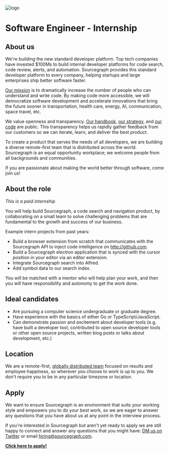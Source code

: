 ![logo](https://sourcegraph.com/.assets/img/sourcegraph-light-head-logo.svg)

# Software Engineer - Internship

## About us

We're building the new standard developer platform. Top tech companies have invested \$100Ms to build internal developer platforms for code search, code review, alerts, and automation. Sourcegraph provides this standard developer platform to every company, helping startups and large enterprises ship better software faster.

[Our mission](https://sourcegraph.com/plan) is to dramatically increase the number of people who can understand and write code. By making code more accessible, we will democratize software development and accelerate innovations that bring the future sooner in transportation, health care, energy, AI, communication, space travel, etc.

We value openness and transparency. [Our handbook](https://about.sourcegraph.com/handbook), [our strategy](https://about.sourcegraph.com/company/strategy), and [our code](https://github.com/sourcegraph/sourcegraph) are public. This transparency helps us rapidly gather feedback from our customers so we can iterate, learn, and deliver the best product.

To create a product that serves the needs of all developers, we are building a diverse remote-first team that is distributed across the world. Sourcegraph is an equal opportunity workplace; we welcome people from all backgrounds and communities.

If you are passionate about making the world better through software, come join us!

## About the role

_This is a paid internship_

You will help build Sourcegraph, a code search and navigation product, by collaborating on a small team to solve challenging problems that are fundamental to the growth and success of our business.

Example intern projects from past years:

- Build a browser extension from scratch that communicates with the Sourcegraph API to inject code intelligence on http://github.com.
- Build a Sourcegraph electron application that is synced with the cursor position in your editor via an editor extension.
- Integrate Sourcegraph search into Alfred.
- Add symbol data to our search index.

You will be matched with a mentor who will help plan your work, and then you will have responsibility and autonomy to get the work done.

## Ideal candidates

- Are pursuing a computer science undergraduate or graduate degree.
- Have experience with the basics of either Go or TypeScript/JavaScript.
- Can demonstrate passion and excitement about developer tools (e.g. have built a developer tool, contributed to open source developer tools or other open source projects, written blog posts or talks about development, etc.)

## Location

We are a remote-first, [globally distributed team](https://about.sourcegraph.com/company/team) focused on results and employee happiness, so wherever you choose to work is up to you. We don't require you to be in any particular timezone or location.

## Apply

We want to ensure Sourcegraph is an environment that suits your working style and empowers you to do your best work, so we are eager to answer any questions that you have about us at any point in the interview process.

If you're interested in Sourcegraph but aren't yet ready to apply we are still happy to connect and answer any questions that you might have: [DM us on Twitter](https://twitter.com/srcgraph) or email hiring@sourcegraph.com.

**[Click here to apply!](https://hire.withgoogle.com/public/jobs/sourcegraphcom/view/P_AAAAAADAAC5K2vwzjId4lr?trackingTag=careersRepository)**
